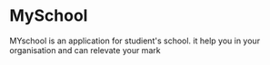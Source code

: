 # MySchool
MYschool is an application for studient's school.
it help you in your organisation and can relevate your mark 
